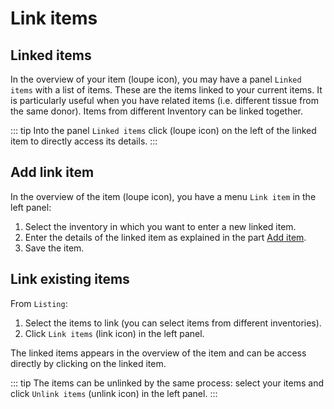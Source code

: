 # Link items

## Linked items
In the overview of your item (loupe icon), you may have a panel `Linked items` with a list of items. These are the items linked to your current items. It is particularly useful when you have related items (i.e. different tissue from the same donor). 
Items from different Inventory can be linked together.

::: tip
Into the panel `Linked items` click (loupe icon) on the left of the linked item to directly access its details.
:::

## Add link item
In the overview of the item (loupe icon), you have a menu `Link item` in the left panel:
1. Select the inventory in which you want to enter a new linked item.
2. Enter the details of the linked item as explained in the part [Add item](#add-item).
3. Save the item.

## Link existing items
From `Listing`:
1. Select the items to link (you can select items from different inventories).
2. Click `Link items` (link icon) in the left panel.

The linked items appears in the overview of the item and can be access directly by clicking on the linked item.

::: tip
The items can be unlinked by the same process: select your items and click `Unlink items`  (unlink icon) in the left panel.
:::
